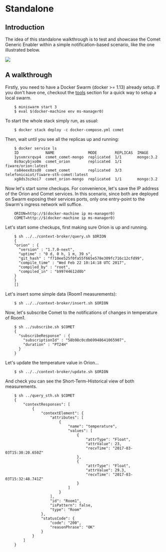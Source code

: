 # Standalone

## Introduction

The idea of this standalone walkthrough is to test and showcase the Comet
Generic Enabler within a simple notification-based scenario, like the one
illustrated below.

<img src='http://g.gravizo.com/g?
digraph Cluster {
    label="Docker Swarm"
    rankdir=LR;
    compound=true;
    node [shape="record" style="filled" fillcolor=aliceblue];
    splines=line;
    "Client" [shape=oval];
    "Orion";
    "Orion DB" [shape=egg];
    "Comet LB";
    Comet1;
    Comet2;
    Comet3;
    "Comet DB" [shape=egg];
    "Orion" -> "Comet LB";
    "Orion" -> "Comet LB";
    "Orion" -> "Comet LB" [label="NGSI Notifications"];
    "Orion DB" -> "Orion"[dir=both];
    "Client" -> "Orion" [label=1026];
    "Client" -> "Comet LB" [label=8666];
    "Comet LB" -> {Comet1,Comet2,Comet3};
    "Comet2" -> "Comet DB";
    "Comet1" -> "Comet DB";
    "Comet3" -> "Comet DB";
    {rank=same; "Orion"; "Orion DB";}
}
'>

## A walkthrough

Firstly, you need to have a Docker Swarm (docker >= 1.13) already setup. If you
don't have one, checkout the [tools](../../../tools/readme.md) section for a
quick way to setup a local swarm.

```
    $ miniswarm start 3
    $ eval $(docker-machine env ms-manager0)
```

To start the whole stack simply run, as usual:

```
    $ docker stack deploy -c docker-compose.yml comet
```

Then, wait until you see all the replicas up and running:

```
    $ docker service ls
    ID            NAME               MODE        REPLICAS  IMAGE
    1ysxmrxrqvp4  comet_comet-mongo  replicated  1/1       mongo:3.2
    8s9acybjxo0m  comet_orion        replicated  1/1       fiware/orion:latest
    ra84eex0zsd0  comet_comet        replicated  3/3       telefonicaiot/fiware-sth-comet:latest
    xg8ds3szkoi7  comet_orion-mongo  replicated  1/1       mongo:3.2
```

Now let's start some checkups. For convenience, let's save the IP address of
the Orion and Comet services. In this scenario, since both are deployed on
Swarm exposing their services ports, only one entry-point to the Swarm's
ingress network will suffice.

```
    ORION=http://$(docker-machine ip ms-manager0)
    COMET=http://$(docker-machine ip ms-manager0)
```

Let's start some checkups, first making sure Orion is up and running.

```
    $ sh ../../context-broker/query.sh $ORION
    {
    "orion" : {
      "version" : "1.7.0-next",
      "uptime" : "0 d, 0 h, 1 m, 39 s",
      "git_hash" : "f710ee525f0fa55f665e578e309fc716c12cfd99",
      "compile_time" : "Wed Feb 22 10:14:18 UTC 2017",
      "compiled_by" : "root",
      "compiled_in" : "b99744612d0b"
    }
    }
    []
```

Let's insert some simple data (Room1 measurements):

```
    $ sh ../../context-broker/insert.sh $ORION
```

Now, let's subscribe Comet to the notifications of changes in temperature
of Room1.

```
    $ sh ../subscribe.sh $COMET
    {
      "subscribeResponse" : {
        "subscriptionId" : "58b98c0cdb69948641065907",
        "duration" : "PT24H"
      }
    }
```

Let's update the temperature value in Orion...

```
    $ sh ../../context-broker/update.sh $ORION
```

And check you can see the Short-Term-Historical view of both measurements.

```
    $ sh ../query_sth.sh $COMET
    {
        "contextResponses": [
            {
                "contextElement": {
                    "attributes": [
                        {
                            "name": "temperature",
                            "values": [
                                {
                                    "attrType": "Float",
                                    "attrValue": 23,
                                    "recvTime": "2017-03-03T15:30:20.650Z"
                                },
                                {
                                    "attrType": "Float",
                                    "attrValue": 29.3,
                                    "recvTime": "2017-03-03T15:32:48.741Z"
                                }
                            ]
                        }
                    ],
                    "id": "Room1",
                    "isPattern": false,
                    "type": "Room"
                },
                "statusCode": {
                    "code": "200",
                    "reasonPhrase": "OK"
                }
            }
        ]
    }
```
